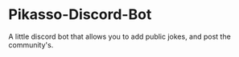 # Pikasso-Discord-Bot
A little discord bot that allows you to add public jokes, and post the community's.
